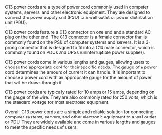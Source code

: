 C13 power cords are a type of power cord commonly used in computer systems, servers, and other electronic equipment. They are designed to connect the power supply unit (PSU) to a wall outlet or power distribution unit (PDU).

C13 power cords feature a C13 connector on one end and a standard AC plug on the other end. The C13 connector is a female connector that is commonly found on the PSU of computer systems and servers. It is a 3-prong connector that is designed to fit into a C14 male connector, which is commonly found on PDUs and UPSs (uninterruptible power supplies).

C13 power cords come in various lengths and gauges, allowing users to choose the appropriate cord for their specific needs. The gauge of a power cord determines the amount of current it can handle. It is important to choose a power cord with an appropriate gauge for the amount of power that will be drawn through it.

C13 power cords are typically rated for 10 amps or 15 amps, depending on the gauge of the wire. They are also commonly rated for 250 volts, which is the standard voltage for most electronic equipment.

Overall, C13 power cords are a simple and reliable solution for connecting computer systems, servers, and other electronic equipment to a wall outlet or PDU. They are widely available and come in various lengths and gauges to meet the specific needs of users.